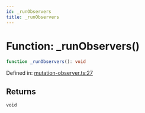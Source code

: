 ```yaml
---
id: _runObservers
title: _runObservers
---
```


<!-- DO NOT EDIT: this page is autogenerated from the type comments -->

# Function: \_runObservers()

```ts
function _runObservers(): void
```

Defined in: [mutation-observer.ts:27](https://github.com/Romulad/cli-testing-library/blob/main/packages/cli-testing-library/src/mutation-observer.ts#L27)

## Returns

`void`
